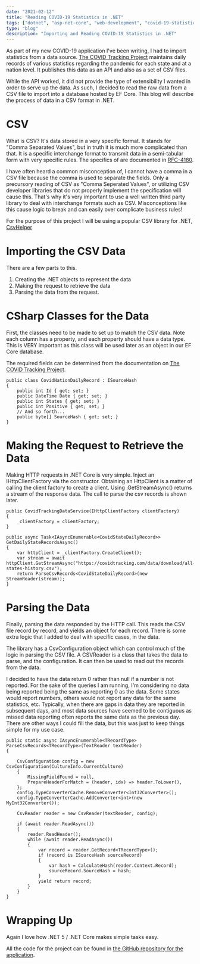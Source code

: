 ```yaml
---
date: "2021-02-12"
title: "Reading COVID-19 Statistics in .NET"
tags: ["dotnet", "asp-net-core", "web-development", "covid-19-statistics-application-v3"]
type: "blog"
description: "Importing and Reading COVID-19 Statistics in .NET"
---
```


As part of my new COVID-19 application I've been writing, I had to import statistics from a data source.
[The COVID Tracking Project](https://covidtracking.com/) maintains daily records of various statistics regarding the pandemic for each state and at a nation level.
It publishes this data as an API and also as a set of CSV files.

While the API worked, it did not provide the type of extensibility I wanted in order to serve up the data.
As such, I decided to read the raw data from a CSV file to import into a database hosted by EF Core.
This blog will describe the process of data in a CSV format in .NET.


# CSV

What is CSV?
It's data stored in a very specific format.
It stands for "Comma Separated Values", but in truth it is much more complicated than that.
It is a specific interchange format to transmit data in a semi-tabular form with very specific rules.
The specifics of are documented in [RFC-4180](https://tools.ietf.org/html/rfc4180).

I have often heard a common misconception of, I cannot have a comma in a CSV file because the comma is used to separate the fields.
Only a precursory reading of CSV as "Comma Seperated Values", or utilizing CSV developer libraries that do not properly implement the specification will cause this.
That's why it's very important to use a well written third party library to deal with interchange formats such as CSV.
Misconceptions like this cause logic to break and can easily over complicate business rules!

For the purpose of this project I will be using a popular CSV library for .NET, [CsvHelper](https://www.nuget.org/packages/CsvHelper/)

# Importing the CSV Data

There are a few parts to this.

1. Creating the .NET objects to represent the data
2. Making the request to retrieve the data
3. Parsing the data from the request.

# CSharp Classes for the Data

First, the classes need to be made to set up to match the CSV data.
Note each column has a property, and each property should have a data type.
This is VERY important as this class will be used later as an object in our EF Core database.

The required fields can be determined from the documentation on [The COVID Tracking Project](https://covidtracking.com/about-data/data-definitions).

```CSharp
public class CovidNationDailyRecord : ISourceHash
{
    public int Id { get; set; }
    public DateTime Date { get; set; }
    public int States { get; set; }
    public int Positive { get; set; }
    // And so forth...   
    public byte[] SourceHash { get; set; }
}
```

# Making the Request to Retrieve the Data

Making HTTP requests in .NET Core is very simple.
Inject an IHttpClientFactory via the constructor.
Obtaining an HttpClient is a matter of calling the client factory to create a client.
Using .GetStreamAsync() returns a stream of the response data.
The call to parse the csv records is shown later.

```CSharp
public CovidTrackingDataService(IHttpClientFactory clientFactory)
{
    _clientFactory = clientFactory;
}

public async Task<IAsyncEnumerable<CovidStateDailyRecord>> GetDailyStateRecordsAsync()
{
    var httpClient = _clientFactory.CreateClient();
    var stream = await httpClient.GetStreamAsync("https://covidtracking.com/data/download/all-states-history.csv");
    return ParseCsvRecords<CovidStateDailyRecord>(new StreamReader(stream));
}
```

# Parsing the Data

Finally, parsing the data responded by the HTTP call.
This reads the CSV file record by record, and yields an object for each record.
There is some extra logic that I added to deal with specific cases, in the data.

The library has a CsvConfiguration object which can control much of the logic in parsing the CSV file.
A CSVReader is a class that takes the data to parse, and the configuration.
It can then be used to read out the records from the data.

I decided to have the data return 0 rather than null if a number is not reported.
For the sake of the queries I am running, I'm considering no data being reported being the same as reporting 0 as the data.
Some states would report numbers, others would not report any data for the same statistics, etc.
Typically, when there are gaps in data they are reported in subsequent days, and most data sources have seemed to be contiguous as missed data reporting often reports the same data as the previous day.
There are other ways I could fill the data, but this was just to keep things simple for my use case.

```CSharp
public static async IAsyncEnumerable<TRecordType> ParseCsvRecords<TRecordType>(TextReader textReader)
{
    
    CsvConfiguration config = new CsvConfiguration(CultureInfo.CurrentCulture)
    {
        MissingFieldFound = null,
        PrepareHeaderForMatch = (header, idx) => header.ToLower(),
    };
    config.TypeConverterCache.RemoveConverter<Int32Converter>();
    config.TypeConverterCache.AddConverter<int>(new MyInt32Converter());

    CsvReader reader = new CsvReader(textReader, config);
    
    if (await reader.ReadAsync())
    {
        reader.ReadHeader();
        while (await reader.ReadAsync())
        {
            var record = reader.GetRecord<TRecordType>();
            if (record is ISourceHash sourceRecord)
            {
                var hash = CalculateHash(reader.Context.Record);
                sourceRecord.SourceHash = hash;
            }
            yield return record;
        }
    }
}
```

# Wrapping Up

Again I love how .NET 5 / .NET Core makes simple tasks easy.

All the code for the project can be found in [the GitHub repository for the application](https://github.com/jerhon/covid-19-stats-v3).
